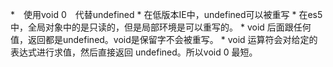 *　使用void 0　代替undefined
	* 在低版本IE中，undefined可以被重写
	* 在es5中，全局对象中的是只读的，但是局部环境是可以重写的。
	* void 后面跟任何值，返回都是undefined。void是保留字不会被重写。
	* void 运算符会对给定的表达式进行求值，然后直接返回 undefined。所以void 0 最短。